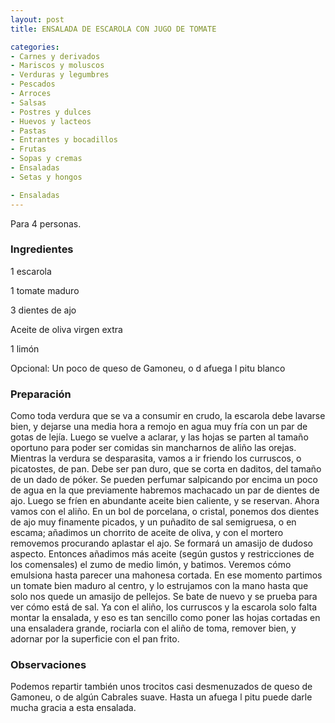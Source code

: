 ```yaml
---
layout: post
title: ENSALADA DE ESCAROLA CON JUGO DE TOMATE

categories:
- Carnes y derivados
- Mariscos y moluscos
- Verduras y legumbres
- Pescados
- Arroces
- Salsas
- Postres y dulces
- Huevos y lacteos
- Pastas
- Entrantes y bocadillos
- Frutas
- Sopas y cremas
- Ensaladas
- Setas y hongos

- Ensaladas
---
```

Para 4 personas.

<h3>Ingredientes</h3>

1 escarola

1 tomate maduro

3 dientes de ajo

Aceite de oliva virgen extra

1 limón

Opcional: Un poco de queso de Gamoneu, o d afuega l pitu blanco

<h3>Preparación</h3>

Como toda verdura que se va a consumir en crudo, la escarola debe lavarse bien, y dejarse una media hora a remojo en agua muy fría con un par de gotas de lejía. Luego se vuelve a aclarar, y las hojas se parten al tamaño oportuno para poder ser comidas sin mancharnos de aliño las orejas. Mientras la verdura se desparasita, vamos a ir friendo los curruscos, o picatostes, de pan. Debe ser pan duro, que se corta en daditos, del tamaño de un dado de póker. Se pueden perfumar salpicando por encima un poco de agua en la que previamente habremos machacado un par de dientes de ajo. Luego se fríen en abundante aceite bien caliente, y se reservan. Ahora vamos con el aliño. En un bol de porcelana, o cristal, ponemos dos dientes de ajo muy finamente picados, y un puñadito de sal semigruesa, o en escama; añadimos un chorrito de aceite de oliva, y con el mortero removemos procurando aplastar el ajo. Se formará un amasijo de dudoso aspecto. Entonces añadimos más aceite (según gustos y restricciones de los comensales) el zumo de medio limón, y batimos. Veremos cómo emulsiona hasta parecer una mahonesa cortada. En ese momento partimos un tomate bien maduro al centro, y lo estrujamos con la mano hasta que solo nos quede un amasijo de pellejos. Se bate de nuevo y se prueba para ver cómo está de sal. Ya con el aliño, los curruscos y la escarola solo falta montar la ensalada, y eso es tan sencillo como poner las hojas cortadas en una ensaladera grande, rociarla con el aliño de toma, remover bien, y adornar por la superficie con el pan frito.

<h3>Observaciones</h3>

Podemos repartir también unos trocitos casi desmenuzados de queso de Gamoneu, o de algún Cabrales suave. Hasta un afuega l pitu puede darle mucha gracia a esta ensalada.

